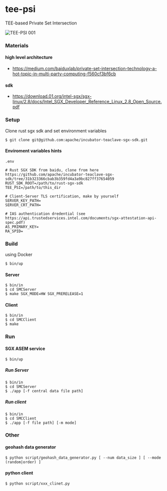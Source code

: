 # tee-psi

TEE-based Private Set Intersection

![TEE-PSI 001](https://user-images.githubusercontent.com/27177602/81140452-57e11a00-8fa4-11ea-870e-c1b1d4e932f5.jpeg)


### Materials

#### high level architecture
  - https://medium.com/baiduxlab/private-set-intersection-technology-a-hot-topic-in-multi-party-computing-f560cf3bf6cb

#### sdk
  - https://download.01.org/intel-sgx/sgx-linux/2.8/docs/Intel_SGX_Developer_Reference_Linux_2.8_Open_Source.pdf
### Setup

Clone rust sgx sdk and set environment variables
```
$ git clone git@github.com:apache/incubator-teaclave-sgx-sdk.git
```

#### Enviroment variables hints
`.env`
```
# Rust SGX SDK from baidu, clone from here https://github.com/apache/incubator-teaclave-sgx-sdk/tree/31b323366cbab3b359fd4a3a9bc827ff37654059
RUST_SDK_ROOT=/path/to/rust-sgx-sdk
TEE_PSI=/path/to/this_dir

# Client-Server TLS certification, make by yourself
SERVER_KEY_PATH=
SERVER_CRT_PATH=

# IAS authentication dredential (see https://api.trustedservices.intel.com/documents/sgx-attestation-api-spec.pdf)
AS_PRIMARY_KEY=
RA_SPID=
```
### Build
using Docker

```
$ bin/up
```

#### Server
```
$ bin/in
$ cd SMCServer
$ make SGX_MODE=HW SGX_PRERELEASE=1
```

#### Client
```
$ bin/in
$ cd SMCClient
$ make
```

### Run

#### SGX ASEM service
```
$ bin/up
```

##### Run Server
```
$ bin/in
$ cd SMCServer
$ ./app [-f central data file path]
```

##### Run client
```
$ bin/in
$ cd SMCClient
$ ./app [-f file path] [-m mode]
```

### Other

#### geohash data generator
```
$ python script/geohash_data_generator.py [ --num data_size ] [ --mode (random|order) ]
```

#### python client
```
$ python script/xxx_clinet.py
```
